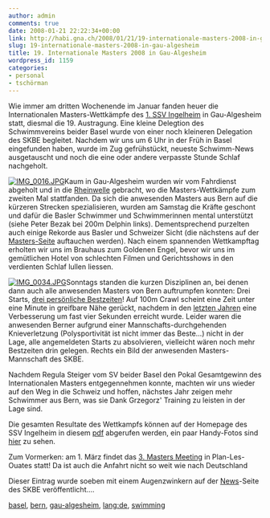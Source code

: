 ```yaml
---
author: admin
comments: true
date: 2008-01-21 22:22:34+00:00
link: http://habi.gna.ch/2008/01/21/19-internationale-masters-2008-in-gau-algesheim/
slug: 19-internationale-masters-2008-in-gau-algesheim
title: 19. Internationale Masters 2008 in Gau-Algesheim
wordpress_id: 1159
categories:
- personal
- tschörman
---
```


Wie immer am dritten Wochenende im Januar fanden heuer die Internationalen Masters-Wettkämpfe des [1. SSV Ingelheim](http://ssv-ingelheim.de/Masters.php) in Gau-Algesheim statt, diesmal die 19. Austragung. Eine kleine Delegtion des Schwimmvereins beider Basel wurde von einer noch kleineren Delegation des SKBE begleitet. Nachdem wir uns um 6 Uhr in der Früh in Basel eingefunden haben, wurde im Zug gefrühstückt, neueste Schwimm-News ausgetauscht und noch die eine oder andere verpasste Stunde Schlaf nachgeholt.




[![IMG_0016.JPG](http://habi.gna.ch/wp-content/uploads/2008/01/img-0016-tn1.jpg)](http://habi.gna.ch/wp-content/uploads/2008/01/img-00161.jpg)Kaum in Gau-Algesheim wurden wir vom Fahrdienst abgeholt und in die [Rheinwelle](http://www.rheinwelle.com/) gebracht, wo die Masters-Wettkämpfe zum zweiten Mal stattfanden. Da sich die anwesenden Masters aus Bern auf die kürzeren Strecken spezialisieren, wurden am Samstag die Kräfte geschont und dafür die Basler Schwimmer und Schwimmerinnen mental unterstützt (siehe Peter Bezak bei 200m Delphin links). Dementsprechend purzelten auch einige Rekorde aus Basler und Schweizer Sicht (die nächstens auf der [Masters-Seite](http://www.fsn.ch/index.php?page_id=209&m=2,248,209&lang_id=1) auftauchen werden). Nach einem spannenden Wettkampftag erholten wir uns im Brauhaus zum Goldenen Engel, bevor wir uns im gemütlichen Hotel von schlechten Filmen und Gerichtsshows in den verdienten Schlaf lullen liessen.




[![IMG_0034.JPG](http://habi.gna.ch/wp-content/uploads/2008/01/img-0034-tn.jpg)](http://habi.gna.ch/wp-content/uploads/2008/01/img-0034.png)Sonntags standen die kurzen Disziplinen an, bei denen dann auch alle anwesenden Masters von Bern auftrumpfen konnten: Drei Starts, [drei persönliche Bestzeiten](http://www.swimrankings.net/index.php?page=athleteDetail&athleteId=13706&pbest=2008)! Auf 100m Crawl scheint eine Zeit unter eine Minute in greifbare Nähe gerückt, nachdem in den [letzten Jahren](http://www.swimrankings.net/index.php?page=athleteDetail&athleteId=13706&athletePage=RGRAPH&styleId=2&course=SCM) eine Verbesserung um fast vier Sekunden erreicht wurde. Leider waren die anwesenden Berner aufgrund einer Mannschafts-durchgehenden Knieverletzung (Polysportivität ist nicht immer das Beste...) nicht in der Lage, alle angemeldeten Starts zu absolvieren, vielleicht wären noch mehr Bestzeiten drin gelegen. Rechts ein Bild der anwesenden Masters-Mannschaft des SKBE.




Nachdem Regula Steiger vom SV beider Basel den Pokal Gesamtgewinn des Internationalen Masters entgegennehmen konnte, machten wir uns wieder auf den Weg in die Schweiz und hoffen, nächstes Jahr zeigen mehr Schwimmer aus Bern, was sie Dank Grzegorz' Training zu leisten in der Lage sind.




Die gesamten Resultate des Wettkampfs können auf der Homepage des SSV Ingelheim in diesem [pdf](http://ssv-ingelheim.de/Masters08_Protokoll.pdf) abgerufen werden, ein paar Handy-Fotos sind [hier](http://habi.gna.ch/pictures/set.php?id=72157603770448377&title=Gau-Algesheim+2008) zu sehen.




Zum Vormerken: am 1. März findet das [3. Masters Meeting](http://www.plo-natation.ch/MASTERS/homepage_masters.htm) in Plan-Les-Ouates statt! Da ist auch die Anfahrt nicht so weit wie nach Deutschland

Dieser Eintrag wurde soeben mit einem Augenzwinkern auf der [News](http://www.skbe.ch/news/news.php)-Seite des SKBE veröffentlicht....



[basel](http://technorati.com/tag/basel), [bern](http://technorati.com/tag/bern), [gau-algesheim](http://technorati.com/tag/gau-algesheim), [lang:de](http://technorati.com/tag/lang:de), [swimming](http://technorati.com/tag/swimming)
